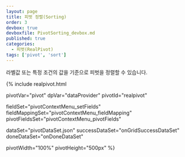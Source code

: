 ```yaml
---
layout: page
title: 피벗 정렬(Sorting)
order: 3
devbox: true
devboxfile: PivotSorting_devbox.md
published: true
categories:
  - 피벗(RealPivot)
tags: ['pivot', 'sort']
---
```


라벨값 또는 특정 조건의 값을 기준으로 피벗을 정렬할 수 있습니다.

<script>
var onGridSuccessDataSet = function(data, textStatus, jqXHR) {
    dataProvider.setRows(data);
    pivot.drawView();
}
var onDoneDataSet = function() {

}

var onSuccessColumnSet = function(data, textStatus, jqXHR) {
}  

</script>

{% include realpivot.html

  pivotVar="pivot"
  dpVar="dataProvider"
  pivotId="realpivot"

  fieldSet="pivotContextMenu_setFields"
  fieldMappingSet="pivotContextMenu_fieldMapping"
  pivotFieldsSet="pivotContextMenu_pivotFields"

  dataSet="pivotDataSet.json"
  successDataSet="onGridSuccessDataSet"
  doneDataSet="onDoneDataSet"

  pivotWidth="100%"
  pivotHeight="500px" %}